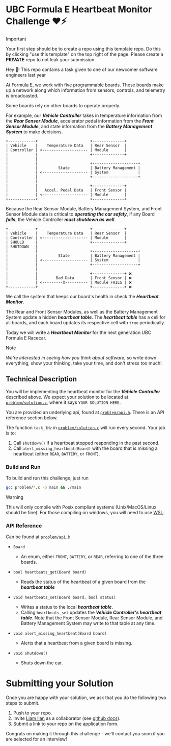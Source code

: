 # UBC Formula E Heartbeat Monitor Challenge ❤️⚡

> [!IMPORTANT]  
> Your first step should be to create a repo using this template repo. Do this by clicking "use this template" on the top right of the page. Please create a **PRIVATE** repo to not leak your submission.

Hey 👋! This repo contains a task given to one of our newcomer software engineers last year

At Formula E, we work with five programmable boards. These boards make up a network along which information from sensors, controls, and telemetry is broadcasted.

Some boards rely on other boards to operate properly.

For example, our _**Vehicle Controller**_ takes in temperature information from the _**Rear Sensor Module**_, accelerator pedal information from the  _**Front Sensor Module**_, and state information from the _**Battery Management System**_ to make decisions.

```
+------------+                       +--------------+
| Vehicle    |    Temperature Data   | Rear Sensor  |
| Controller | <-------------------- | Module       |
|            |                       +--------------+
|            |
|            |                       +--------------------+
|            |         State         | Battery Management |
|            | <-------------------- | System             |
|            |                       +--------------------+
|            |
|            |                       +--------------+
|            |   Accel. Pedal Data   | Front Sensor |
|            | <-------------------- | Module       |
+------------+                       +--------------+
```

Because the Rear Sensor Module, Battery Management System, and Front Sensor Module data is critical to _**operating the car safely**_, if any Board _**fails**_, the Vehicle Controller _**must shutdown as well**_.

```
+------------+                       +--------------+
| Vehicle    |    Temperature Data   | Rear Sensor  |
| Controller | <-------------------- | Module       |
| SHOULD     |                       +--------------+
| SHUTDOWN   |
|            |                       +--------------------+
|            |         State         | Battery Management |
|            | <-------------------- | System             |
|            |                       +--------------------+
|            |
|            |                       +--------------+ ❌
|            |        Bad Data       | Front Sensor | ❌
|            | <---------X---------- | Module FAILS | ❌
+------------+                       +--------------+ ❌
```

We call the system that keeps our board's health in check the _**Heartbeat Monitor**_.

The Rear and Front Sensor Modules, as well as the Battery Management System update a hidden _**heartbeat table**_. The _**heartbeat table**_ has a cell for all boards, and each board updates its respective cell with `true` periodically.

Today we will write a _**Heartbeat Monitor**_ for the next generation UBC Formula E Racecar.

> [!NOTE]  
> *We're interested in seeing how you think about software*, so write down everything, show your thinking, take your time, and don't stress too much!

## Technical Description
You will be implementing the heartbeat monitor for the _**Vehicle Controller**_ described above. We expect your solution to be located at [`problem/solution.c`](./problem/solution.c), where it says `YOUR SOLUTION HERE`.

You are provided an underlying api, found at [`problem/api.h`](./problem/api.h). There is an API reference section below.

The function `task_1Hz` in [`problem/solution.c`](./problem/solution.c) will run every second. Your job is to:
1) Call `shutdown()` if a heartbeat stopped responding in the past second.
2) Call `alert_missing_heartbeat(Board)` with the board that is missing a heartbeat (either `REAR`, `BATTERY`, or `FRONT`).

### Build and Run
To build and run this challenge, just run
```sh
gcc problem/*.c -o main && ./main
```

> [!WARNING]  
> This will only compile with Posix compliant systems (Unix/MacOS/Linux should be fine). For those compiling on windows, you will need to use [WSL](https://learn.microsoft.com/en-us/windows/wsl/install).

### API Reference
Can be found at [`problem/api.h`](./problem/api.h).

- `Board`
    - An enum, either `FRONT`, `BATTERY`, or `REAR`, referring to one of the three boards.

- `bool heartbeats_get(Board board)`
    - Reads the status of the heartbeat of a given board from the _**heartbeat table**_

- `void heartbeats_set(Board board, bool status)`
    - Writes a status to the local _**heartbeat table**_.
    - Calling `heartbeats_set` updates the _**Vehicle Controller's heartbeat table**_. Note that the Front Sensor Module, Rear Sensor Module, and Battery Management System may write to that table at any time.

- `void alert_missing_heartbeat(Board board)`
    - Alerts that a heartbeat from a given board is missing.

- `void shutdown()`
    - Shuts down the car.

# Submitting your Solution
Once you are happy with your solution, we ask that you do the following two steps to submit.
1) Push to your repo.
2) Invite [Liam Ilan](https://github.com/liam-ilan) as a collaborator (see [github docs](https://docs.github.com/en/account-and-profile/setting-up-and-managing-your-personal-account-on-github/managing-access-to-your-personal-repositories/inviting-collaborators-to-a-personal-repository)).
3) Submit a link to your repo on the application form.

Congrats on making it through this challenge - we'll contact you soon if you are selected for an interview!

